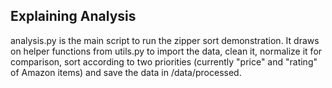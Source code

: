 ## Explaining Analysis
analysis.py is the main script to run the zipper sort demonstration. It draws on helper functions from utils.py to import the data, clean it, normalize it for comparison, sort according to two priorities (currently "price" and "rating" of Amazon items) and save the data in /data/processed.

